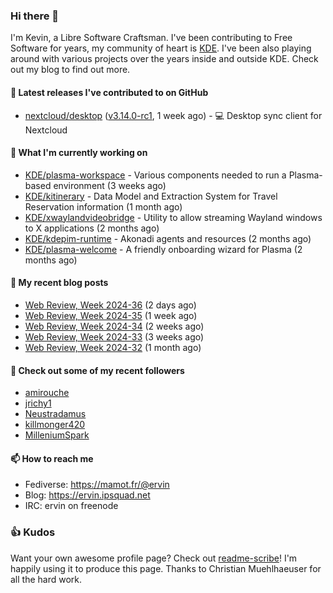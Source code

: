 ### Hi there 👋

I'm Kevin, a Libre Software Craftsman. I've been contributing to Free Software for years,
my community of heart is [KDE](https://kde.org). I've been also playing around with various
projects over the years inside and outside KDE. Check out my blog to find out more.

#### 🔭 Latest releases I've contributed to on GitHub

- [nextcloud/desktop](https://github.com/nextcloud/desktop) ([v3.14.0-rc1](https://github.com/nextcloud/desktop/releases/tag/v3.14.0-rc1), 1 week ago) - 💻 Desktop sync client for Nextcloud

#### 🌱 What I'm currently working on

- [KDE/plasma-workspace](https://github.com/KDE/plasma-workspace) - Various components needed to run a Plasma-based environment (3 weeks ago)
- [KDE/kitinerary](https://github.com/KDE/kitinerary) - Data Model and Extraction System for Travel Reservation information (1 month ago)
- [KDE/xwaylandvideobridge](https://github.com/KDE/xwaylandvideobridge) - Utility to allow streaming Wayland windows to X applications (2 months ago)
- [KDE/kdepim-runtime](https://github.com/KDE/kdepim-runtime) - Akonadi agents and resources (2 months ago)
- [KDE/plasma-welcome](https://github.com/KDE/plasma-welcome) - A friendly onboarding wizard for Plasma (2 months ago)

#### 📜 My recent blog posts

- [Web Review, Week 2024-36](https://ervin.ipsquad.net/blog/2024/09/06/web-review-week-2024-36/) (2 days ago)
- [Web Review, Week 2024-35](https://ervin.ipsquad.net/blog/2024/08/30/web-review-week-2024-35/) (1 week ago)
- [Web Review, Week 2024-34](https://ervin.ipsquad.net/blog/2024/08/23/web-review-week-2024-34/) (2 weeks ago)
- [Web Review, Week 2024-33](https://ervin.ipsquad.net/blog/2024/08/16/web-review-week-2024-33/) (3 weeks ago)
- [Web Review, Week 2024-32](https://ervin.ipsquad.net/blog/2024/08/09/web-review-week-2024-32/) (1 month ago)

#### 👯 Check out some of my recent followers

- [amirouche](https://github.com/amirouche)
- [jrichy1](https://github.com/jrichy1)
- [Neustradamus](https://github.com/Neustradamus)
- [killmonger420](https://github.com/killmonger420)
- [MilleniumSpark](https://github.com/MilleniumSpark)

#### 📫 How to reach me

- Fediverse: https://mamot.fr/@ervin
- Blog: https://ervin.ipsquad.net
- IRC: ervin on freenode

### 👍 Kudos

Want your own awesome profile page? Check out [readme-scribe](https://github.com/muesli/readme-scribe)!
I'm happily using it to produce this page. Thanks to Christian Muehlhaeuser for all the hard work.

